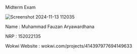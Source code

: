 Midterm Exam



![Screenshot 2024-11-13 112035](https://github.com/user-attachments/assets/b9e7fc71-7138-4b4f-808e-e858d68cbc9d)


Name : Muhammad Fauzan Aryawardhana


NRP : 152022135

Wokwi Website : wokwi.com/projects/414397977694149633
